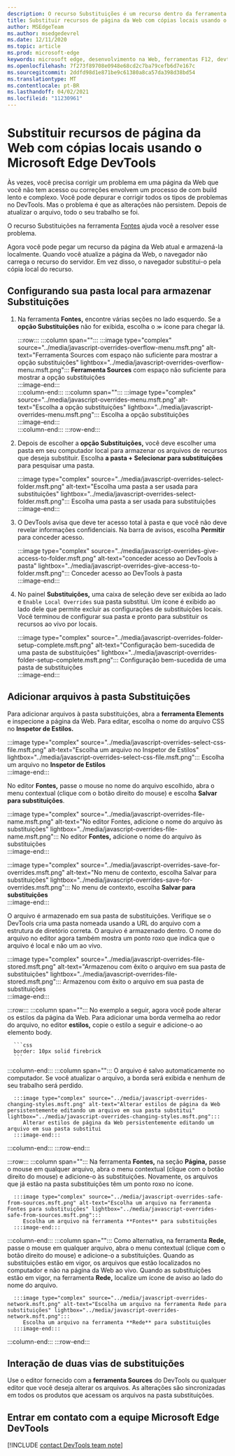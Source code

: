 ```yaml
---
description: O recurso Substituições é um recurso dentro da ferramenta Sources do Microsoft Edge DevTools que permite copiar recursos de página da Web para seu disco rígido.  Quando você atualize a página da Web, o DevTools não carrega o recurso, mas o substitui pela cópia local.
title: Substituir recursos de página da Web com cópias locais usando o Microsoft Edge DevTools
author: MSEdgeTeam
ms.author: msedgedevrel
ms.date: 12/11/2020
ms.topic: article
ms.prod: microsoft-edge
keywords: microsoft edge, desenvolvimento na Web, ferramentas F12, devtools
ms.openlocfilehash: 7f273f89708e0948e68cd2c7ba79cefb6d7e167c
ms.sourcegitcommit: 2ddfd98d1e871be9c61380a8ca57da398d38bd54
ms.translationtype: MT
ms.contentlocale: pt-BR
ms.lasthandoff: 04/02/2021
ms.locfileid: "11230961"
---
```

# <a name="override-webpage-resources-with-local-copies-using-microsoft-edge-devtools"></a>Substituir recursos de página da Web com cópias locais usando o Microsoft Edge DevTools  

Às vezes, você precisa corrigir um problema em uma página da Web que você não tem acesso ou correções envolvem um processo de com build lento e complexo.  Você pode depurar e corrigir todos os tipos de problemas no DevTools. Mas o problema é que as alterações não persistem.  Depois de atualizar o arquivo, todo o seu trabalho se foi.  

O recurso Substituições na ferramenta [Fontes][DevToolsSourcesTool] ajuda você a resolver esse problema.  

Agora você pode pegar um recurso da página da Web atual e armazená-la localmente.  Quando você atualize a página da Web, o navegador não carrega o recurso do servidor.  Em vez disso, o navegador substitui-o pela cópia local do recurso.  

## <a name="setting-up-your-local-folder-to-store-overrides"></a>Configurando sua pasta local para armazenar Substituições  

1.  Na ferramenta **Fontes,** encontre várias seções no lado esquerdo.  Se a **opção Substituições** não for exibida, escolha o <code>&#x0226B;</code><!--`≫`--> ícone para chegar lá.  
    
    :::row:::
       :::column span="":::
          :::image type="complex" source="../media/javascript-overrides-overflow-menu.msft.png" alt-text="Ferramenta Sources com espaço não suficiente para mostrar a opção substituições" lightbox="../media/javascript-overrides-overflow-menu.msft.png":::
             **Ferramenta Sources** com espaço não suficiente para mostrar a opção substituições  
          :::image-end:::  
       :::column-end:::
       :::column span="":::
          :::image type="complex" source="../media/javascript-overrides-menu.msft.png" alt-text="Escolha a opção substituições" lightbox="../media/javascript-overrides-menu.msft.png":::
             Escolha a opção substituições  
          :::image-end:::  
       :::column-end:::
    :::row-end:::  
    
1.  Depois de escolher a **opção Substituições,** você deve escolher uma pasta em seu computador local para armazenar os arquivos de recursos que deseja substituir.  Escolha **a pasta + Selecionar para substituições** para pesquisar uma pasta.  
    
    :::image type="complex" source="../media/javascript-overrides-select-folder.msft.png" alt-text="Escolha uma pasta a ser usada para substituições" lightbox="../media/javascript-overrides-select-folder.msft.png":::
       Escolha uma pasta a ser usada para substituições  
    :::image-end:::  
    
1.  O DevTools avisa que deve ter acesso total à pasta e que você não deve revelar informações confidenciais.  Na barra de avisos, escolha **Permitir** para conceder acesso.  
    
    :::image type="complex" source="../media/javascript-overrides-give-access-to-folder.msft.png" alt-text="conceder acesso ao DevTools à pasta" lightbox="../media/javascript-overrides-give-access-to-folder.msft.png":::
       Conceder acesso ao DevTools à pasta  
    :::image-end:::  
    
1.  No painel **Substituições,** uma caixa de seleção deve ser exibida ao lado e `Enable Local Overrides` sua pasta substitui.  Um ícone é exibido ao lado dele que permite excluir as configurações de substituições locais.  Você terminou de configurar sua pasta e pronto para substituir os recursos ao vivo por locais.
    
    :::image type="complex" source="../media/javascript-overrides-folder-setup-complete.msft.png" alt-text="Configuração bem-sucedida de uma pasta de substituições" lightbox="../media/javascript-overrides-folder-setup-complete.msft.png":::
       Configuração bem-sucedida de uma pasta de substituições  
    :::image-end:::  
    
## <a name="adding-files-to-your-overrides-folder"></a>Adicionar arquivos à pasta Substituições  
  
Para adicionar arquivos à pasta substituições, abra a **ferramenta Elements** e inspecione a página da Web.  Para editar, escolha o nome do arquivo CSS no **Inspetor de Estilos.**  

:::image type="complex" source="../media/javascript-overrides-select-css-file.msft.png" alt-text="Escolha um arquivo no Inspetor de Estilos" lightbox="../media/javascript-overrides-select-css-file.msft.png":::
   Escolha um arquivo no **Inspetor de Estilos**  
:::image-end:::  

No editor **Fontes,** passe o mouse no nome do arquivo escolhido, abra o menu contextual \(clique com o botão direito do mouse\) e escolha **Salvar para substituições**.  

:::image type="complex" source="../media/javascript-overrides-file-name.msft.png" alt-text="No editor Fontes, adicione o nome do arquivo às substituições" lightbox="../media/javascript-overrides-file-name.msft.png":::
   No editor **Fontes,** adicione o nome do arquivo às substituições  
:::image-end:::  

:::image type="complex" source="../media/javascript-overrides-save-for-overrides.msft.png" alt-text="No menu de contexto, escolha Salvar para substituições" lightbox="../media/javascript-overrides-save-for-overrides.msft.png":::
   No menu de contexto, escolha **Salvar para substituições**  
:::image-end:::  

O arquivo é armazenado em sua pasta de substituições.  Verifique se o DevTools cria uma pasta nomeada usando a URL do arquivo com a estrutura de diretório correta.  O arquivo é armazenado dentro.  O nome do arquivo no editor agora também mostra um ponto roxo que indica que o arquivo é local e não um ao vivo.  

:::image type="complex" source="../media/javascript-overrides-file-stored.msft.png" alt-text="Armazenou com êxito o arquivo em sua pasta de substituições" lightbox="../media/javascript-overrides-file-stored.msft.png":::
   Armazenou com êxito o arquivo em sua pasta de substituições  
:::image-end:::  

:::row:::
   :::column span="":::
      No exemplo a seguir, agora você pode alterar os estilos da página da Web.  Para adicionar uma borda vermelha ao redor do arquivo, no editor **estilos,** copie o estilo a seguir e adicione-o ao elemento body.  
      
      ```css
      border: 10px solid firebrick
      ```  
   :::column-end:::
   :::column span="":::
      O arquivo é salvo automaticamente no computador.  Se você atualizar o arquivo, a borda será exibida e nenhum de seu trabalho será perdido.  
      
      :::image type="complex" source="../media/javascript-overrides-changing-styles.msft.png" alt-text="Alterar estilos de página da Web persistentemente editando um arquivo em sua pasta substitui" lightbox="../media/javascript-overrides-changing-styles.msft.png":::
         Alterar estilos de página da Web persistentemente editando um arquivo em sua pasta substitui  
      :::image-end:::  
   :::column-end:::
:::row-end:::  

:::row:::
   :::column span="":::
      Na ferramenta **Fontes,** na seção **Página,** passe o mouse em qualquer arquivo, abra o menu contextual \(clique com o botão direito do mouse\) e adicione-o às substituições.  Novamente, os arquivos que já estão na pasta substituições têm um ponto roxo no ícone.  
      
      :::image type="complex" source="../media/javascript-overrides-safe-from-sources.msft.png" alt-text="Escolha um arquivo na ferramenta Fontes para substituições" lightbox="../media/javascript-overrides-safe-from-sources.msft.png":::
         Escolha um arquivo na ferramenta **Fontes** para substituições  
      :::image-end:::  
   :::column-end:::
   :::column span="":::
      Como alternativa, na ferramenta **Rede,** passe o mouse em qualquer arquivo, abra o menu contextual \(clique com o botão direito do mouse\) e adicione-o a substituições.  Quando as substituições estão em vigor, os arquivos que estão localizados no computador e não na página da Web ao vivo.  Quando as substituições estão em vigor, na ferramenta **Rede,** localize um ícone de aviso ao lado do nome do arquivo.  
      
      :::image type="complex" source="../media/javascript-overrides-network.msft.png" alt-text="Escolha um arquivo na ferramenta Rede para substituições" lightbox="../media/javascript-overrides-network.msft.png":::
         Escolha um arquivo na ferramenta **Rede** para substituições  
      :::image-end:::  
   :::column-end:::
:::row-end:::  

## <a name="two-way-interaction-of-overrides"></a>Interação de duas vias de substituições  

Use o editor fornecido com a **ferramenta Sources** do DevTools ou qualquer editor que você deseja alterar os arquivos.  As alterações são sincronizadas em todos os produtos que acessam os arquivos na pasta substituições.  

## <a name="getting-in-touch-with-the-microsoft-edge-devtools-team"></a>Entrar em contato com a equipe Microsoft Edge DevTools  

[!INCLUDE [contact DevTools team note](../includes/contact-devtools-team-note.md)]  

<!-- links -->  

[DevToolsSourcesTool]: ../sources/index.md "Visão geral da ferramenta Sources | Microsoft Docs"  
